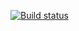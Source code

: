 [![Build status](https://ci.appveyor.com/api/projects/status/276mtuy9hi8t3ewo?svg=true)](https://ci.appveyor.com/project/scriperirk/selenium-selenide)